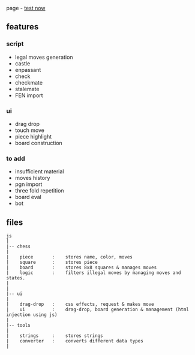 page - [test now](https://artony4444.github.io/static-chess/)



## features

### script
+ legal moves generation
+ castle
+ enpassant
+ check
+ checkmate
+ stalemate
+ FEN import

### ui
+ drag drop
+ touch move
+ piece highlight
+ board construction

### to add
- insufficient material
- moves history
- pgn import
- three fold repetition
- board eval
- bot



## files
```
js
|
|-- chess
|
|    piece       :    stores name, color, moves
|    square      :    stores piece
|    board       :    stores 8x8 squares & manages moves
|    logic       :    filters illegal moves by managing moves and states.
|
|
|-- ui
|
|    drag-drop   :    css effects, request & makes move
|    ui          :    drag-drop, board generation & management (html injection using js)
|
|-- tools
|
|    strings     :    stores strings
|    converter   :    converts different data types
|
```
